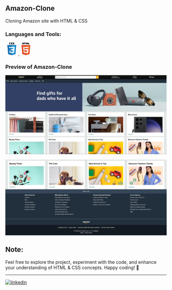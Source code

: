 ## Amazon-Clone
Cloning Amazon site with HTML & CSS

<h3 align="left">Languages and Tools:</h3>
<p align="left"> 
  <a href="https://www.w3schools.com/css/" target="_blank" rel="noreferrer"> 
    <img src="https://raw.githubusercontent.com/devicons/devicon/master/icons/css3/css3-original-wordmark.svg" alt="css3" width="40" height="40"/> 
  </a> 
  <a href="https://www.w3.org/html/" target="_blank" rel="noreferrer"> 
    <img src="https://raw.githubusercontent.com/devicons/devicon/master/icons/html5/html5-original-wordmark.svg" alt="html5" width="40" height="40"/> 
  </a> 
</p>

<h3>Preview of Amazon-Clone</h3>


![Part-1](https://github.com/khizar457/Amazon-Clone/blob/main/assets/demo_pics/Part-1.jpg)


![Part-2](https://github.com/khizar457/Amazon-Clone/blob/main/assets/demo_pics/Part-2.jpg)

## Note:
Feel free to explore the project, experiment with the code, and enhance your understanding of HTML & CSS concepts. Happy coding! 🚀

---

[![linkedin](https://img.shields.io/badge/linkedin-0A66C2?style=for-the-badge&logo=linkedin&logoColor=white)](https://www.linkedin.com/in/khizarqamar/)
